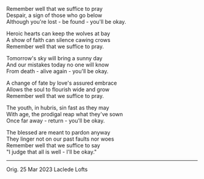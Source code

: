 Remember well that we suffice to pray\
Despair, a sign of those who go below\
Although you're lost - be found - you'll be okay.

Heroic hearts can keep the wolves at bay\
A show of faith can silence cawing crows\
Remember well that we suffice to pray.

Tomorrow's sky will bring a sunny day\
And our mistakes today no one will know\
From death - alive again - you'll be okay.

A change of fate by love's assured embrace\
Allows the soul to flourish wide and grow\
Remember well that we suffice to pray.

The youth, in hubris, sin fast as they may\
With age, the prodigal reap what they've sown\
Once far away - return - you'll be okay.

The blessed are meant to pardon anyway\
They linger not on our past faults nor woes\
Remember well that we suffice to say\
"I judge that all is well - I'll be okay."

-----

Orig. 25 Mar 2023
Laclede Lofts